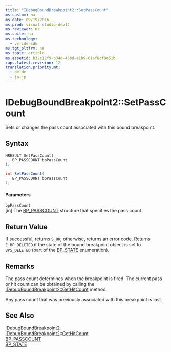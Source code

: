 ```yaml
---
title: "IDebugBoundBreakpoint2::SetPassCount"
ms.custom: na
ms.date: 09/19/2016
ms.prod: visual-studio-dev14
ms.reviewer: na
ms.suite: na
ms.technology: 
  - vs-ide-sdk
ms.tgt_pltfrm: na
ms.topic: article
ms.assetid: b32c12f9-b34d-43bd-a1b9-61af6cf8e51b
caps.latest.revision: 12
translation.priority.mt: 
  - de-de
  - ja-jp
---
```

# IDebugBoundBreakpoint2::SetPassCount
Sets or changes the pass count associated with this bound breakpoint.  
  
## Syntax  
  
```cpp#  
HRESULT SetPassCount(   
   BP_PASSCOUNT bpPassCount  
);  
```  
  
```c#  
int SetPassCount(   
   BP_PASSCOUNT bpPassCount  
);  
```  
  
#### Parameters  
 `bpPassCount`  
 [in] The [BP_PASSCOUNT](../vs140/BP_PASSCOUNT.md) structure that specifies the pass count.  
  
## Return Value  
 If successful, returns `S_OK`; otherwise, returns an error code. Returns `E_BP_DELETED` if the state of the bound breakpoint object is set to `BPS_DELETED` (part of the [BP_STATE](../vs140/BP_STATE.md) enumeration).  
  
## Remarks  
 The pass count determines when the breakpoint is fired. The current pass or hit count can be obtained by calling the [IDebugBoundBreakpoint2::GetHitCount](../vs140/IDebugBoundBreakpoint2--GetHitCount.md) method.  
  
 Any pass count that was previously associated with this breakpoint is lost.  
  
## See Also  
 [IDebugBoundBreakpoint2](../vs140/IDebugBoundBreakpoint2.md)   
 [IDebugBoundBreakpoint2::GetHitCount](../vs140/IDebugBoundBreakpoint2--GetHitCount.md)   
 [BP_PASSCOUNT](../vs140/BP_PASSCOUNT.md)   
 [BP_STATE](../vs140/BP_STATE.md)